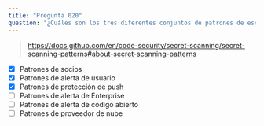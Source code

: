 ```yaml
---
title: "Pregunta 020"
question: "¿Cuáles son los tres diferentes conjuntos de patrones de escaneo de secretos que GitHub mantiene? (Seleccione tres.)"
---
```



> https://docs.github.com/en/code-security/secret-scanning/secret-scanning-patterns#about-secret-scanning-patterns
- [x] Patrones de socios 
- [x] Patrones de alerta de usuario
- [x] Patrones de protección de push
- [ ] Patrones de alerta de Enterprise
- [ ] Patrones de alerta de código abierto
- [ ] Patrones de proveedor de nube
